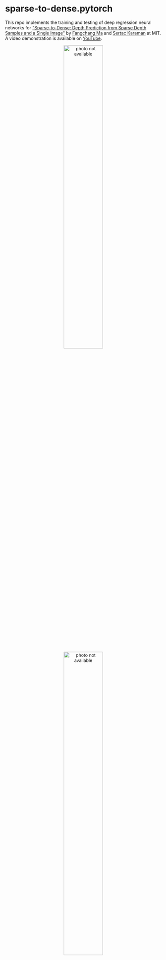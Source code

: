 sparse-to-dense.pytorch
============================

This repo implements the training and testing of deep regression neural networks for ["Sparse-to-Dense: Depth Prediction from Sparse Depth Samples and a Single Image"](https://arxiv.org/pdf/1709.07492.pdf) by [Fangchang Ma](http://www.mit.edu/~fcma) and [Sertac Karaman](http://karaman.mit.edu/) at MIT. A video demonstration is available on [YouTube](https://youtu.be/vNIIT_M7x7Y).
<p align="center">
	<img src="http://www.mit.edu/~fcma/images/ICRA2018.png" alt="photo not available" width="50%" height="50%">
	<img src="https://j.gifs.com/Z4qDow.gif" alt="photo not available" height="50%">
</p>

This repo can be used for training and testing of
- RGB (or grayscale image) based depth prediction
- sparse depth based depth prediction
- RGBd (i.e., both RGB and sparse depth) based depth prediction

The original Torch implementation of the paper can be found [here](https://github.com/fangchangma/sparse-to-dense).

## Contents
0. [Requirements](#requirements)
0. [Training](#training)
0. [Testing](#testing)
0. [Trained Models](#trained-models)
0. [Benchmark](#benchmark)
0. [Citation](#citation)

## Requirements
This code was tested with Python 3 and PyTorch 0.4.0.
- Install [PyTorch](http://pytorch.org/) on a machine with CUDA GPU.
- Install the [HDF5](https://en.wikipedia.org/wiki/Hierarchical_Data_Format) and other dependencies (files in our pre-processed datasets are in HDF5 formats).
	```bash
	sudo apt-get update
	sudo apt-get install -y libhdf5-serial-dev hdf5-tools
	pip3 install h5py matplotlib imageio scikit-image opencv-python
	```
- Download the preprocessed [NYU Depth V2](http://cs.nyu.edu/~silberman/datasets/nyu_depth_v2.html) and/or [KITTI Odometry](http://www.cvlibs.net/datasets/kitti/eval_odometry.php) dataset in HDF5 formats, and place them under the `data` folder. The downloading process might take an hour or so. The NYU dataset requires 32G of storage space, and KITTI requires 81G.
	```bash
	mkdir data; cd data
	wget http://datasets.lids.mit.edu/sparse-to-dense/data/nyudepthv2.tar.gz
	tar -xvf nyudepthv2.tar.gz && rm -f nyudepthv2.tar.gz
	wget http://datasets.lids.mit.edu/sparse-to-dense/data/kitti.tar.gz
 	tar -xvf kitti.tar.gz && rm -f kitti.tar.gz
	cd ..
	```
## Training
The training scripts come with several options, which can be listed with the `--help` flag. 
```bash
python3 main.py --help
```

For instance, run the following command to train a network with ResNet50 as the encoder, deconvolutions of kernel size 3 as the decoder, and both RGB and 100 random sparse depth samples as the input to the network.
```bash
python3 main.py -a resnet50 -d deconv3 -m rgbd -s 100 --data nyudepthv2
```

Training results will be saved under the `results` folder. To resume a previous training, run
```bash
python3 main.py --resume [path_to_previous_model]
```

## Testing
To test the performance of a trained model without training, simply run main.py with the `-e` option. For instance,
```bash
python3 main.py --evaluate [path_to_trained_model]
```

## Trained Models
A number of trained models is available [here](http://datasets.lids.mit.edu/sparse-to-dense.pytorch/results/).

## Benchmark
The following numbers are from the original Torch repo.
- Error metrics on NYU Depth v2:

	| RGB     |  rms  |  rel  | delta1 | delta2 | delta3 |
	|-----------------------------|:-----:|:-----:|:-----:|:-----:|:-----:|
	| [Roy & Todorovic](http://web.engr.oregonstate.edu/~sinisa/research/publications/cvpr16_NRF.pdf) (_CVPR 2016_) | 0.744 | 0.187 |  - | - | - |
	| [Eigen & Fergus](http://cs.nyu.edu/~deigen/dnl/) (_ICCV 2015_)  | 0.641 | 0.158 | 76.9 | 95.0 | 98.8 |
	| [Laina et al](https://arxiv.org/pdf/1606.00373.pdf) (_3DV 2016_)            | 0.573 | **0.127** | **81.1** | 95.3 | 98.8 |
	| Ours-RGB             | **0.514** | 0.143 | 81.0 | **95.9** | **98.9** |

	| RGBd-#samples   |  rms  |  rel  | delta1 | delta2 | delta3 |
	|-----------------------------|:-----:|:-----:|:-----:|:-----:|:-----:|
	| [Liao et al](https://arxiv.org/abs/1611.02174) (_ICRA 2017_)-225 | 0.442 | 0.104 | 87.8 | 96.4 | 98.9 |
	| Ours-20 | 0.351 | 0.078 | 92.8 | 98.4 | 99.6 |
	| Ours-50 | 0.281 | 0.059 | 95.5 | 99.0 | 99.7 |
	| Ours-200| **0.230** | **0.044** | **97.1** | **99.4** | **99.8** |

	<img src="http://www.mit.edu/~fcma/images/ICRA18/acc_vs_samples_nyu.png" alt="photo not available" width="50%" height="50%">

- Error metrics on KITTI dataset:

	| RGB     |  rms  |  rel  | delta1 | delta2 | delta3 |
	|-----------------------------|:-----:|:-----:|:-----:|:-----:|:-----:|
	| [Make3D](http://papers.nips.cc/paper/5539-depth-map-prediction-from-a-single-image-using-a-multi-scale-deep-network.pdf) | 8.734 | 0.280 | 60.1 | 82.0 | 92.6 |
	| [Mancini et al](https://arxiv.org/pdf/1607.06349.pdf) (_IROS 2016_)  | 7.508 | - | 31.8 | 61.7 | 81.3 |
	| [Eigen et al](http://papers.nips.cc/paper/5539-depth-map-prediction-from-a-single-image-using-a-multi-scale-deep-network.pdf) (_NIPS 2014_)  | 7.156 | **0.190** | **69.2** | 89.9 | **96.7** |
	| Ours-RGB             | **6.266** | 0.208 | 59.1 | **90.0** | 96.2 |

	| RGBd-#samples   |  rms  |  rel  | delta1 | delta2 | delta3 |
	|-----------------------------|:-----:|:-----:|:-----:|:-----:|:-----:|
	| [Cadena et al](https://pdfs.semanticscholar.org/18d5/f0747a23706a344f1d15b032ea22795324fa.pdf) (_RSS 2016_)-650 | 7.14 | 0.179 | 70.9 | 88.8 | 95.6 |
	| Ours-50 | 4.884 | 0.109 | 87.1 | 95.2 | 97.9 |
	| [Liao et al](https://arxiv.org/abs/1611.02174) (_ICRA 2017_)-225 | 4.50 | 0.113 | 87.4 | 96.0 | 98.4 |
	| Ours-100 | 4.303 | 0.095 | 90.0 | 96.3 | 98.3 |
	| Ours-200 | 3.851 | 0.083 | 91.9 | 97.0 | 98.6 |
	| Ours-500| **3.378** | **0.073** | **93.5** | **97.6** | **98.9** |

	<img src="http://www.mit.edu/~fcma/images/ICRA18/acc_vs_samples_kitti.png" alt="photo not available" width="50%" height="50%">

	Note: our networks are trained on the KITTI odometry dataset, using only sparse labels from laser measurements.

## Citation
If you use our code or method in your work, please consider citing the following:

	@article{Ma2017SparseToDense,
		title={Sparse-to-Dense: Depth Prediction from Sparse Depth Samples and a Single Image},
		author={Ma, Fangchang and Karaman, Sertac},
		booktitle={ICRA},
		year={2018}
	}
	@article{ma2018self,
		title={Self-supervised Sparse-to-Dense: Self-supervised Depth Completion from LiDAR and Monocular Camera},
		author={Ma, Fangchang and Cavalheiro, Guilherme Venturelli and Karaman, Sertac},
		journal={arXiv preprint arXiv:1807.00275},
		year={2018}
	}

## HJ edit
transform.py line 337

```python
if img.ndim == 3:
	# return misc.imresize(img, self.size, self.interpolation)
	return np.array(Image.fromarray(img).resize(self.size,resample=Image.Resampling.NEAREST))
elif img.ndim == 2:
	# return misc.imresize(img, self.size, self.interpolation, 'F')
	return np.array(Image.fromarray(img).resize(self.size,resample=Image.Resampling.NEAREST), format=np.float32)
```

Please create a new issue for code-related questions. Pull requests are welcome.
